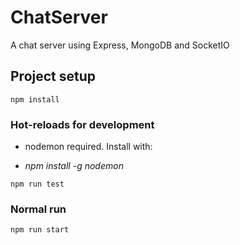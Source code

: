 # ChatServer

A chat server using Express, MongoDB and SocketIO


## Project setup
```
npm install
```

### Hot-reloads for development
* nodemon required. Install with:

* <i>npm install -g nodemon</i>
```
npm run test
```

### Normal run
```
npm run start
```